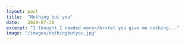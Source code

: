 ```yaml
---
layout: post
title:  "Nothing but you"
date:   2020-07-30
excerpt: "I thought I needed more</br>Yet you give me nothing..."
image: "/images/nothingbutyou.jpg"
---
```

